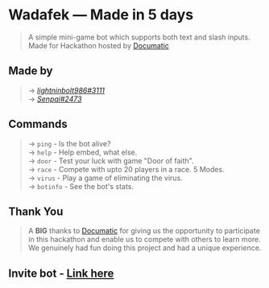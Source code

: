 # Wadafek — Made in 5 days
> A simple mini-game bot which supports both text and slash inputs. Made for Hackathon hosted by [Documatic](https://documatic.com)

## Made by
> → *[lightninbolt986#3111](https://discordapp.com/users/543031298130837510)*  
> → *[Senpai#2473](https://discordapp.com/users/654639494481313792)*  

## Commands
> → `ping` - Is the bot alive?  
> → `help` - Help embed, what else.  
> → `door` - Test your luck with game "Door of faith".  
> → `race` - Compete with upto 20 players in a race. 5 Modes.  
> → `virus` - Play a game of eliminating the virus.  
> → `botinfo` - See the bot's stats.  

## Thank You
> A **BIG** thanks to [Documatic](https://documatic.com) for giving us the opportunity to participate in this hackathon and enable us to compete with others to learn more. We genuinely had fun doing this project and had a unique experience. 


## Invite bot - [Link here](https://discord.com/oauth2/authorize?client_id=929616576691449926&scope=bot&permissions=2147798016%20applications.commands)
